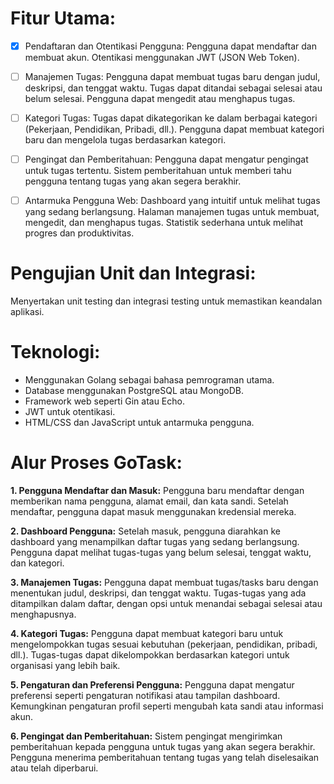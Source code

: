 # Fitur Utama:

- [x] Pendaftaran dan Otentikasi Pengguna:
Pengguna dapat mendaftar dan membuat akun.
Otentikasi menggunakan JWT (JSON Web Token).

- [ ] Manajemen Tugas:
Pengguna dapat membuat tugas baru dengan judul, deskripsi, dan tenggat waktu.
Tugas dapat ditandai sebagai selesai atau belum selesai.
Pengguna dapat mengedit atau menghapus tugas.

- [ ] Kategori Tugas:
Tugas dapat dikategorikan ke dalam berbagai kategori (Pekerjaan, Pendidikan, Pribadi, dll.).
Pengguna dapat membuat kategori baru dan mengelola tugas berdasarkan kategori.

- [ ] Pengingat dan Pemberitahuan:
Pengguna dapat mengatur pengingat untuk tugas tertentu.
Sistem pemberitahuan untuk memberi tahu pengguna tentang tugas yang akan segera berakhir.

- [ ] Antarmuka Pengguna Web:
Dashboard yang intuitif untuk melihat tugas yang sedang berlangsung.
Halaman manajemen tugas untuk membuat, mengedit, dan menghapus tugas.
Statistik sederhana untuk melihat progres dan produktivitas.

# Pengujian Unit dan Integrasi:
Menyertakan unit testing dan integrasi testing untuk memastikan keandalan aplikasi.

# Teknologi:

- Menggunakan Golang sebagai bahasa pemrograman utama.
- Database menggunakan PostgreSQL atau MongoDB.
- Framework web seperti Gin atau Echo.
- JWT untuk otentikasi.
- HTML/CSS dan JavaScript untuk antarmuka pengguna.

# Alur Proses GoTask:

**1. Pengguna Mendaftar dan Masuk:**
  Pengguna baru mendaftar dengan memberikan nama pengguna, alamat email, dan kata sandi.
Setelah mendaftar, pengguna dapat masuk menggunakan kredensial mereka.

**2. Dashboard Pengguna:**
  Setelah masuk, pengguna diarahkan ke dashboard yang menampilkan daftar tugas yang sedang berlangsung.
Pengguna dapat melihat tugas-tugas yang belum selesai, tenggat waktu, dan kategori.

**3. Manajemen Tugas:**
  Pengguna dapat membuat tugas/tasks baru dengan menentukan judul, deskripsi, dan tenggat waktu.
Tugas-tugas yang ada ditampilkan dalam daftar, dengan opsi untuk menandai sebagai selesai atau menghapusnya.

**4. Kategori Tugas:**
  Pengguna dapat membuat kategori baru untuk mengelompokkan tugas sesuai kebutuhan (pekerjaan, pendidikan, pribadi, dll.).
Tugas-tugas dapat dikelompokkan berdasarkan kategori untuk organisasi yang lebih baik.

**5. Pengaturan dan Preferensi Pengguna:**
  Pengguna dapat mengatur preferensi seperti pengaturan notifikasi atau tampilan dashboard.
Kemungkinan pengaturan profil seperti mengubah kata sandi atau informasi akun.

**6. Pengingat dan Pemberitahuan:**
  Sistem pengingat mengirimkan pemberitahuan kepada pengguna untuk tugas yang akan segera berakhir.
Pengguna menerima pemberitahuan tentang tugas yang telah diselesaikan atau telah diperbarui.
